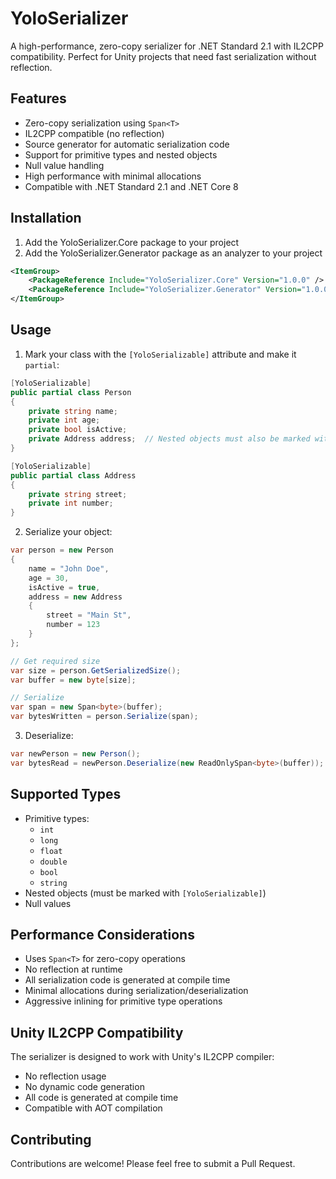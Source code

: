 # YoloSerializer

A high-performance, zero-copy serializer for .NET Standard 2.1 with IL2CPP compatibility. Perfect for Unity projects that need fast serialization without reflection.

## Features

- Zero-copy serialization using `Span<T>`
- IL2CPP compatible (no reflection)
- Source generator for automatic serialization code
- Support for primitive types and nested objects
- Null value handling
- High performance with minimal allocations
- Compatible with .NET Standard 2.1 and .NET Core 8

## Installation

1. Add the YoloSerializer.Core package to your project
2. Add the YoloSerializer.Generator package as an analyzer to your project

```xml
<ItemGroup>
    <PackageReference Include="YoloSerializer.Core" Version="1.0.0" />
    <PackageReference Include="YoloSerializer.Generator" Version="1.0.0" OutputItemType="Analyzer" ReferenceOutputAssembly="false" />
</ItemGroup>
```

## Usage

1. Mark your class with the `[YoloSerializable]` attribute and make it `partial`:

```csharp
[YoloSerializable]
public partial class Person
{
    private string name;
    private int age;
    private bool isActive;
    private Address address;  // Nested objects must also be marked with [YoloSerializable]
}

[YoloSerializable]
public partial class Address
{
    private string street;
    private int number;
}
```

2. Serialize your object:

```csharp
var person = new Person
{
    name = "John Doe",
    age = 30,
    isActive = true,
    address = new Address
    {
        street = "Main St",
        number = 123
    }
};

// Get required size
var size = person.GetSerializedSize();
var buffer = new byte[size];

// Serialize
var span = new Span<byte>(buffer);
var bytesWritten = person.Serialize(span);
```

3. Deserialize:

```csharp
var newPerson = new Person();
var bytesRead = newPerson.Deserialize(new ReadOnlySpan<byte>(buffer));
```

## Supported Types

- Primitive types:
  - `int`
  - `long`
  - `float`
  - `double`
  - `bool`
  - `string`
- Nested objects (must be marked with `[YoloSerializable]`)
- Null values

## Performance Considerations

- Uses `Span<T>` for zero-copy operations
- No reflection at runtime
- All serialization code is generated at compile time
- Minimal allocations during serialization/deserialization
- Aggressive inlining for primitive type operations

## Unity IL2CPP Compatibility

The serializer is designed to work with Unity's IL2CPP compiler:
- No reflection usage
- No dynamic code generation
- All code is generated at compile time
- Compatible with AOT compilation

## Contributing

Contributions are welcome! Please feel free to submit a Pull Request. 
